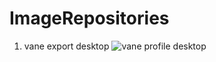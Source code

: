 # ImageRepositories

1. vane export desktop
![vane profile desktop](https://github.com/user-attachments/assets/ed689608-cb15-41d3-9fde-bc4e2152847b)
